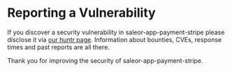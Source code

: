 # Reporting a Vulnerability

If you discover a security vulnerability in saleor-app-payment-stripe please disclose it via [our huntr page](https://huntr.dev/repos/saleor/saleor-app-payment-stripe/). Information about bounties, CVEs, response times and past reports are all there.

Thank you for improving the security of saleor-app-payment-stripe.
